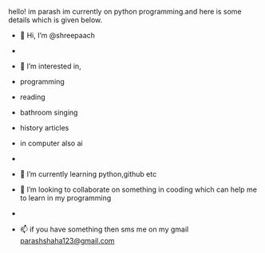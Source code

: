 hello! im parash im currently on python programming.and here is some details which is given below.


- 👋 Hi, I’m @shreepaach
- 
- 👀 I’m interested in,
- programming 
- reading 
- bathroom singing 
- history articles 
- in computer also ai
- 
- 🌱 I’m currently learning python,github etc

- 💞️ I’m looking to collaborate on something in cooding which can help me to learn in my programming
- 
- 📫 if you have something then sms me on my gmail parashshaha123@gmail.com

